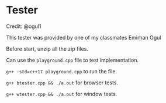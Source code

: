 # Tester

Credit: @ogul1

This tester was provided by one of my classmates Emirhan Ogul

Before start, unzip all the zip files.

Can use the ```playground.cpp``` file to test implementation.

```g++ -std=c++17 playground.cpp``` to run the file.

```g++ btester.cpp && ./a.out``` for browser tests.

```g++ wtester.cpp && ./a.out``` for window tests.

